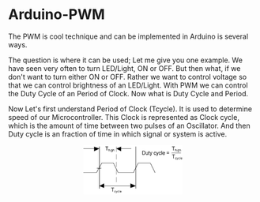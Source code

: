 # Arduino-PWM
<p>The PWM is cool technique and can be implemented in Arduino is several ways.</p>

<p>The question is where it can be used; Let me give you one example. We have seen very often to turn LED/Light, ON or OFF. But then what, if we don't want to turn either ON or OFF. Rather we want to control voltage so that we can control brightness of an LED/Light. With PWM we can control the Duty Cycle of an Period of Clock. Now what is Duty Cycle and Period.</p>

<p>Now Let's first understand Period of Clock (Tcycle). It is used to determine speed of our Microcontroller. This Clock is represented as Clock cycle, which is the amount of time between two pulses of an Oscillator. And then Duty cycle is an fraction of time in which signal or system is active.</p>
<center><img src="https://github.com/binaryupdates/Arduino-PWM/blob/master/clock_period.png" alt="display this" width=200 height=100 ></center>
